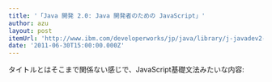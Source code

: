 ```yaml
---
title: '「Java 開発 2.0: Java 開発者のための JavaScript」'
author: azu
layout: post
itemUrl: 'http://www.ibm.com/developerworks/jp/java/library/j-javadev2-18/?cmp=dw&cpb=dwjav&ct=dwnew&cr=dwnja&ccy=jp&csr=060311'
date: '2011-06-30T15:00:00.000Z'
---
```

タイトルとはそこまで関係ない感じで、JavaScript基礎文法みたいな内容:
